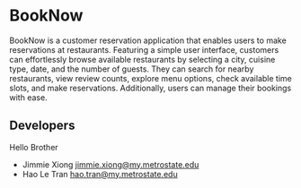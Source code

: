 # BookNow

BookNow is a customer reservation application that enables users to make reservations at restaurants. Featuring a simple 
user interface, customers can effortlessly browse available restaurants by selecting a city, cuisine type, date, and the
number of guests. They can search for nearby restaurants, view review counts, explore menu options, check available time 
slots, and make reservations. Additionally, users can manage their bookings with ease.

## Developers
Hello Brother
- Jimmie Xiong <jimmie.xiong@my.metrostate.edu>
- Hao Le Tran <hao.tran@my.metrostate.edu>
